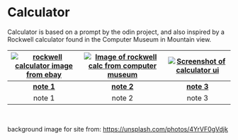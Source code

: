# Calculator

Calculator is based on a prompt by the odin project,
and also inspired by a Rockwell calculator found in the Computer Museum in Mountain view.





| <a href="https://user-images.githubusercontent.com/106789729/200208225-5fa6b343-d50b-4292-b92f-652777451f7d.png"><img src="https://user-images.githubusercontent.com/106789729/200208225-5fa6b343-d50b-4292-b92f-652777451f7d.png" alt="rockwell calculator image from ebay"></a>  | <a href="https://user-images.githubusercontent.com/106789729/200208078-59f7f40c-3be2-4f70-aef0-d86015934f5b.png"><img src="https://user-images.githubusercontent.com/106789729/200208078-59f7f40c-3be2-4f70-aef0-d86015934f5b.png" alt="Image of rockwell calc from computer museum"></a>  | <a href="https://user-images.githubusercontent.com/106789729/200208053-9747a6dc-487c-46fa-b0a5-772cb4865191.png"><img src="https://user-images.githubusercontent.com/106789729/200208053-9747a6dc-487c-46fa-b0a5-772cb4865191.png" alt="Screenshot of calculator ui"></a> | 
| :---:  | :---:   | :---: |
| **[note 1](https://)** | **[note 2](https://)**  | **[note 3](https://)**  |
| note 1 |  note 2 | note 3 | 
<br>

background image for site from: https://unsplash.com/photos/4YrVF0gVdjk
